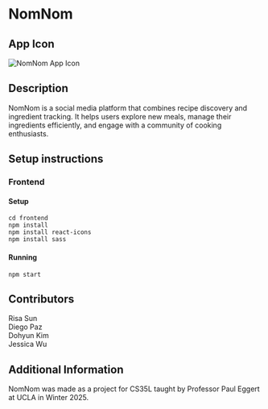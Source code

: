 # NomNom

## App Icon
![NomNom App Icon](./frontend/public/App_Icon.png)


## Description
NomNom is a social media platform that combines recipe discovery and ingredient tracking. It helps users explore new meals, manage their ingredients efficiently, and engage with a community of cooking enthusiasts.


## Setup instructions

### Frontend
#### Setup
```
cd frontend
npm install
npm install react-icons
npm install sass
```
#### Running
```
npm start
```

## Contributors
Risa Sun\
Diego Paz\
Dohyun Kim\
Jessica Wu

## Additional Information
NomNom was made as a project for CS35L taught by Professor Paul Eggert at UCLA in Winter 2025.